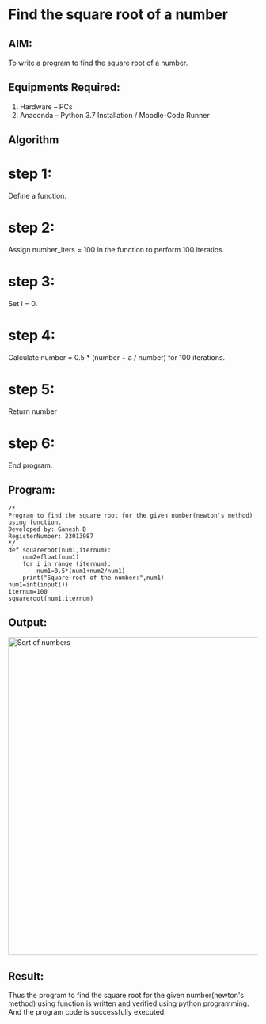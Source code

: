 # Find the square root of a number

## AIM:
To write a program to find the square root of a number.

## Equipments Required:
1. Hardware – PCs
2. Anaconda – Python 3.7 Installation / Moodle-Code Runner

## Algorithm
# step 1:
Define a function.
# step 2:
Assign number_iters = 100 in the function to perform 100 iteratios.
# step 3:
Set i = 0.
# step 4:
Calculate  number = 0.5 * (number + a / number) for 100 iterations.
# step 5:
Return number
# step 6:
End program.

## Program:
```
/*
Program to find the square root for the given number(newton's method) using function.
Developed by: Ganesh D
RegisterNumber: 23013987
*/
def squareroot(num1,iternum):
    num2=float(num1)
    for i in range (iternum):
        num1=0.5*(num1+num2/num1)
    print("Square root of the number:",num1)
num1=int(input())
iternum=100
squareroot(num1,iternum)

```

## Output:
<img width="643" alt="Sqrt of numbers" src="https://github.com/Ganesh23013987/Square-root-of-a-number/assets/147473768/454d40de-85e1-4010-85ae-5673a7034931">


## Result:
Thus the program to find the square root for the given number(newton's method) using function is written and verified using python programming. 
And the program code is successfully executed.
